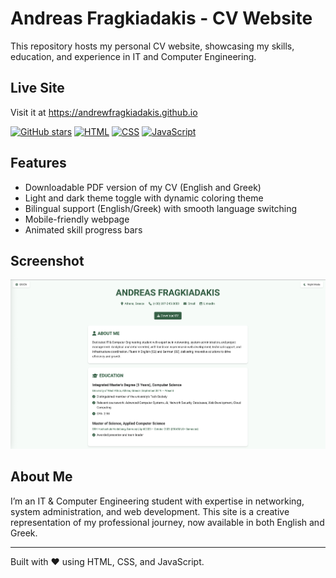 # Andreas Fragkiadakis - CV Website
This repository hosts my personal CV website, showcasing my skills, education, and experience in IT and Computer Engineering.

## Live Site
Visit it at <a href="https://andrewfragkiadakis.github.io" target="_blank" rel="noopener noreferrer">https://andrewfragkiadakis.github.io</a> <i class="fas fa-external-link-alt"></i>

[![GitHub stars](https://img.shields.io/github/stars/andrewfragkiadakis/afragkiadakis.github.io?style=social)](https://github.com/andrewfragkiadakis/afragkiadakis.github.io/stargazers)
[![HTML](https://img.shields.io/badge/HTML-Used-orange)](https://github.com/andrewfragkiadakis/afragkiadakis.github.io)
[![CSS](https://img.shields.io/badge/CSS-Used-blue)](https://github.com/andrewfragkiadakis/afragkiadakis.github.io)
[![JavaScript](https://img.shields.io/badge/JavaScript-Used-yellow)](https://github.com/andrewfragkiadakis/afragkiadakis.github.io)

## Features
- Downloadable PDF version of my CV (English and Greek)
- Light and dark theme toggle with dynamic coloring theme
- Bilingual support (English/Greek) with smooth language switching
- Mobile-friendly webpage
- Animated skill progress bars

## Screenshot
![Website Screenshot](screenshot.png)

## About Me
I’m an IT & Computer Engineering student with expertise in networking, system administration, and web development. 
This site is a creative representation of my professional journey, now available in both English and Greek.

---
Built with ❤️ using HTML, CSS, and JavaScript.
